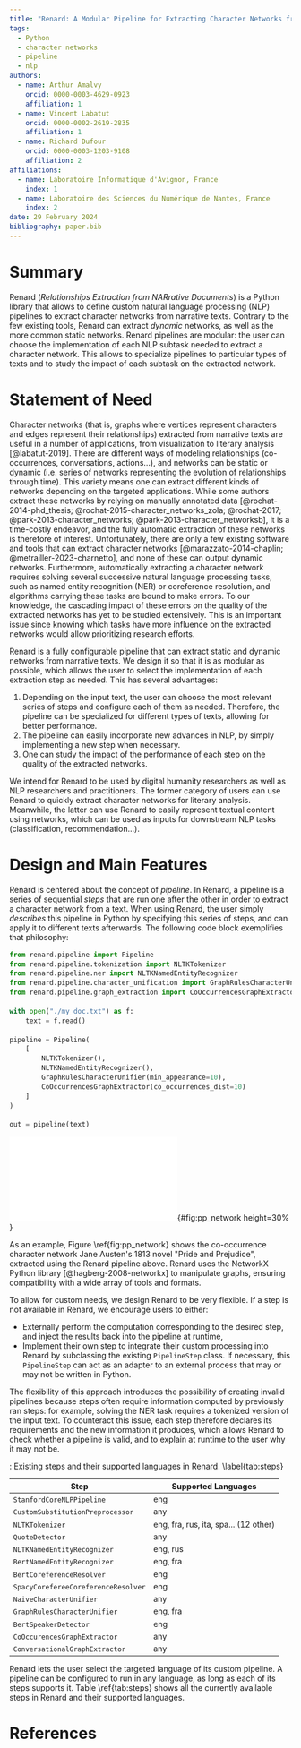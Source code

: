 ```yaml
---
title: "Renard: A Modular Pipeline for Extracting Character Networks from Narrative Texts"
tags:
  - Python
  - character networks
  - pipeline
  - nlp
authors:
  - name: Arthur Amalvy
    orcid: 0000-0003-4629-0923
    affiliation: 1
  - name: Vincent Labatut
    orcid: 0000-0002-2619-2835
    affiliation: 1
  - name: Richard Dufour
    orcid: 0000-0003-1203-9108
    affiliation: 2
affiliations:
  - name: Laboratoire Informatique d'Avignon, France
    index: 1
  - name: Laboratoire des Sciences du Numérique de Nantes, France
    index: 2
date: 29 February 2024
bibliography: paper.bib
---
```


# Summary

Renard (*Relationships Extraction from NARrative Documents*) is a Python library that allows to define custom natural language processing (NLP) pipelines to extract character networks from narrative texts. Contrary to the few existing tools, Renard can extract *dynamic* networks, as well as the more common static networks. Renard pipelines are modular: the user can choose the implementation of each NLP subtask needed to extract a character network. This allows to specialize pipelines to particular types of texts and to study the impact of each subtask on the extracted network.

# Statement of Need

Character networks (that is, graphs where vertices represent characters and edges represent their relationships) extracted from narrative texts are useful in a number of applications, from visualization to literary analysis [@labatut-2019]. There are different ways of modeling relationships (co-occurrences, conversations, actions...), and networks can be static or dynamic (i.e. series of networks representing the evolution of relationships through time). This variety means one can extract different kinds of networks depending on the targeted applications. While some authors extract these networks by relying on manually annotated data [@rochat-2014-phd_thesis; @rochat-2015-character_networks_zola; @rochat-2017; @park-2013-character_networks; @park-2013-character_networksb], it is a time-costly endeavor, and the fully automatic extraction of these networks is therefore of interest. Unfortunately, there are only a few existing software and tools that can extract character networks [@marazzato-2014-chaplin; @metrailler-2023-charnetto], and none of these can output dynamic networks. Furthermore, automatically extracting a character network requires solving several successive natural language processing tasks, such as named entity recognition (NER) or coreference resolution, and algorithms carrying these tasks are bound to make errors. To our knowledge, the cascading impact of these errors on the quality of the extracted networks has yet to be studied extensively. This is an important issue since knowing which tasks have more influence on the extracted networks would allow prioritizing research efforts.

Renard is a fully configurable pipeline that can extract static and dynamic networks from narrative texts. We design it so that it is as modular as possible, which allows the user to select the implementation of each extraction step as needed. This has several advantages:

1. Depending on the input text, the user can choose the most relevant series of steps and configure each of them as needed. Therefore, the pipeline can be specialized for different types of texts, allowing for better performance.
2. The pipeline can easily incorporate new advances in NLP, by simply implementing a new step when necessary.
3. One can study the impact of the performance of each step on the quality of the extracted networks.

We intend for Renard to be used by digital humanity researchers as well as NLP researchers and practitioners. The former category of users can use Renard to quickly extract character networks for literary analysis. Meanwhile, the latter can use Renard to easily represent textual content using networks, which can be used as inputs for downstream NLP tasks (classification, recommendation...). 


# Design and Main Features

Renard is centered about the concept of *pipeline*. In Renard, a pipeline is a series of sequential *steps* that are run one after the other in order to extract a character network from a text. When using Renard, the user simply *describes* this pipeline in Python by specifying this series of steps, and can apply it to different texts afterwards. The following code block exemplifies that philosophy:

```python
from renard.pipeline import Pipeline
from renard.pipeline.tokenization import NLTKTokenizer
from renard.pipeline.ner import NLTKNamedEntityRecognizer
from renard.pipeline.character_unification import GraphRulesCharacterUnifier
from renard.pipeline.graph_extraction import CoOccurrencesGraphExtractor

with open("./my_doc.txt") as f:
	text = f.read()

pipeline = Pipeline(
	[
		NLTKTokenizer(),
		NLTKNamedEntityRecognizer(),
		GraphRulesCharacterUnifier(min_appearance=10),
		CoOccurrencesGraphExtractor(co_occurrences_dist=10)
	]
)

out = pipeline(text)
```

![Co-occurrence character network of Jane Austen's "Pride and Prejudice", extracted automatically using Renard. Vertex size and color denote degree, while edge thickness and color denote the number of co-occurrences between two characters.](./pp.pdf){#fig:pp_network height=30% }

As an example, Figure \ref{fig:pp_network} shows the co-occurrence character network Jane Austen's 1813 novel "Pride and Prejudice", extracted using the Renard pipeline above. Renard uses the NetworkX Python library [@hagberg-2008-networkx] to manipulate graphs, ensuring compatibility with a wide array of tools and formats.

To allow for custom needs, we design Renard to be very flexible. If a step is not available in Renard, we encourage users to either:

- Externally perform the computation corresponding to the desired step, and inject the results back into the pipeline at runtime,
- Implement their own step to integrate their custom processing into Renard by subclassing the existing `PipelineStep` class. If necessary, this `PipelineStep` can act as an adapter to an external process that may or may not be written in Python.


The flexibility of this approach introduces the possibility of creating invalid pipelines because steps often require information computed by previously ran steps: for example, solving the NER task requires a tokenized version of the input text. To counteract this issue, each step therefore declares its requirements and the new information it produces, which allows Renard to check whether a pipeline is valid, and to explain at runtime to the user why it may not be.

: Existing steps and their supported languages in Renard. \label{tab:steps}

| Step                                | Supported Languages                   |
|-------------------------------------|---------------------------------------|
| `StanfordCoreNLPPipeline`           | eng                                   |
| `CustomSubstitutionPreprocessor`    | any                                   |
| `NLTKTokenizer`                     | eng, fra, rus, ita, spa... (12 other) |
| `QuoteDetector`                     | any                                   |
| `NLTKNamedEntityRecognizer`         | eng, rus                              |
| `BertNamedEntityRecognizer`         | eng, fra                              |
| `BertCoreferenceResolver`           | eng                                   |
| `SpacyCorefereeCoreferenceResolver` | eng                                   |
| `NaiveCharacterUnifier`             | any                                   |
| `GraphRulesCharacterUnifier`        | eng, fra                              |
| `BertSpeakerDetector`               | eng                                   |
| `CoOccurencesGraphExtractor`        | any                                   |
| `ConversationalGraphExtractor`      | any                                   |


Renard lets the user select the targeted language of its custom pipeline. A pipeline can be configured to run in any language, as long as each of its steps supports it. Table \ref{tab:steps} shows all the currently available steps in Renard and their supported languages.



# References
